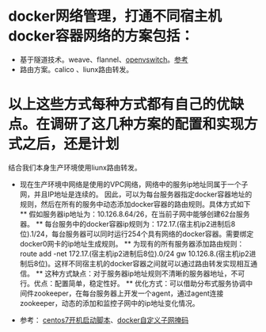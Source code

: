 # docker网络管理，打通不同宿主机docker容器网络的方案包括：
* 基于隧道技术。weave、flannel、[openvswitch](http://lpyyn.iteye.com/blog/2308714)。[参考](http://blog.liuker.cn/index.php/docker/30.html)
* 路由方案。calico 、liunx路由转发。
# 以上这些方式每种方式都有自己的优缺点。在调研了这几种方案的配置和实现方式之后，还是计划
结合我们本身生产环境使用liunx路由转发。
* 现在生产环境中网络是使用的VPC网络，网络中的服务ip地址同属于一个子网，并且IP地址是连续的。
因此，可以为每台服务器指定docker容器地址的规则，然后在所有的服务中动态添加docker容器的路由规则。具体方式如下
** 假如服务器ip地址为：10.126.8.64/26，在当前子网中能够创建62台服务器。
** 每台服务中的docker容器ip规则为：172.17.(宿主机ip2进制后8位).1/24，每台服务器可以同时运行254个具有网络的docker容器。需要绑定docker0网卡的ip地址生成规则。
** 为现有的所有服务器添加路由规则： route add -net 172.17.(宿主机ip2进制后8位).0/24 gw 10.126.8.(宿主机ip2进制后8位)。这样不同宿主机的docker容器之间就可以通过路由转发实现相互通信。
** 这种方式缺点：对于服务器ip地址规则不清晰的服务器地址，不可行。优点：配置简单，稳定性好。
** 优化方式：可以借助分布式服务协调中间件zookeeper，在每台服务器上开发一个agent，通过agent连接zookeeper，动态的添加和监控子网中的ip地址变化情况。

* 参考： [centos7开机启动脚本](http://www.asni.cn/1425)、[docker自定义子网掩码](http://wiki.jikexueyuan.com/project/docker-technology-and-combat/docker0.html)